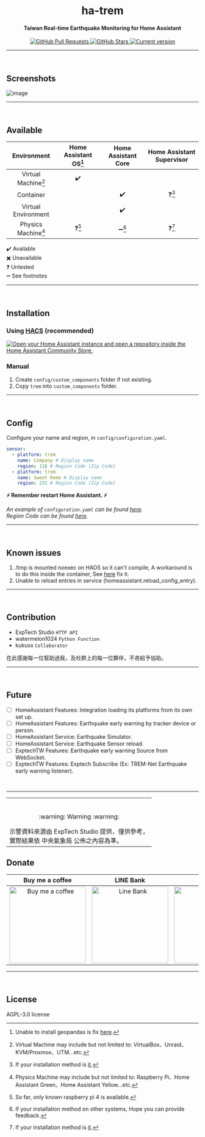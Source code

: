 <h1 align="center">ha-trem</h1>
<h4 align="center">Taiwan Real-time Earthquake Monitoring for Home Assistant</h4>

<p align="center">
    <a href="https://github.com/J1A-T13N/ha-trem/pulls" target="_blank">
    <img src="https://img.shields.io/github/issues-pr-raw/J1A-T13N/ha-trem.svg?style=flat-square&logo=github&logoColor=white"
         alt="GitHub Pull Requests">
    </a>
    <a href="https://github.com/J1A-T13N/ha-trem/releases" target="_blank">
    <img src="https://img.shields.io/github/stars/J1A-T13N/ha-trem?style=flat-square"
         alt="GitHub Stars">
    </a>
    <a href="https://github.com/J1A-T13N/ha-trem/releases" target="_blank">
    <img src="https://img.shields.io/github/v/release/J1A-T13N/ha-trem.svg?style=flat-square&logo=github&logoColor=white"
         alt="Current version">
    </a>
</p>
<hr>
<br>


## Screenshots

![image](https://github.com/J1A-T13N/ha-trem/assets/29163857/620d2723-1d77-4ead-a203-6d0d612031fd)

<hr>
<br>


## Available

| Environment | Home Assistant OS[^1] | Home Assistant Core | Home Assistant Supervisor |
| :------------: | :------------: | :------------: | :------------: |
| Virtual Machine[^2] | :heavy_check_mark: |  |  |
| Container |  | :heavy_check_mark: | :question:[^3] |
| Virtual Environment |  | :heavy_check_mark: |  |
| Physics Machine[^4] | :question:[^5] | :heavy_minus_sign:[^6] | :question:[^3] |

:heavy_check_mark: Available<br>
:heavy_multiplication_x: Unavailable<br>
:question: Untested<br>
:heavy_minus_sign: See footnotes<br>
[^1]: Unable to install geopandas is fix [here](https://github.com/home-assistant/core/issues/118717).
[^2]: Virtual Machine may include but not limited to: VirtualBox、Unraid、KVM/Proxmox、UTM...etc.
[^3]: If your installation method is [it](https://github.com/home-assistant/supervised-installer).
[^4]: Physics Machine may include but not limited to: Raspberry Pi、Home Assistant Green、Home Assistant Yellow...etc.
[^5]: So far, only known raspberry pi 4 is available.
[^6]: If your installation method on other systems, Hope you can provide feedback.

<hr>
<br>


## Installation

### Using [HACS](https://hacs.xyz/) (recommended)
[![Open your Home Assistant instance and open a repository inside the Home Assistant Community Store.](https://my.home-assistant.io/badges/hacs_repository.svg)](https://my.home-assistant.io/redirect/hacs_repository/?owner=J1A-T13N&repository=ha-trem&category=Integration)

### Manual
1. Create `config/custom_components` folder if not existing.
2. Copy `trem` into `custom_components` folder.

<hr>
<br>


## Config
Configure your name and region, in `config/configuration.yaml`.
```yaml
sensor:
  - platform: trem
    name: Company # Display name
    region: 116 # Region Code (Zip Code)
  - platform: trem
    name: Sweet Home # Display name
    region: 231 # Region Code (Zip Code)
```
**:zap: Remember restart Home Assistant. :zap:**

*An example of `configuration.yaml` can be found [here](configuration.yaml).*<br>
*Region Code can be found [here](https://github.com/ExpTechTW/TREM-tauri/blob/main/src/assets/json/region.json).*
<hr>
<br>


## Known issues

1. /tmp is mounted noexec on HAOS so it can't compile, A workaround is to do this inside the container, See [here](https://github.com/J1A-T13N/ha-trem/blob/master/docs/haos_guide.md) fix it.
2. Unable to reload entries in service (homeassistant.reload_config_entry).

<hr>
<br>


## Contribution

- ExpTech Studio `HTTP API`
- watermelon1024 `Python Function`
- kukuxx `Collaborator`

<p>在此感謝每一位幫助過我，及社群上的每一位夥伴，不吝給予協助。</p>
<hr>
<br>


## Future

- [ ] HomeAssistant Features: Integration loading its platforms from its own set up.
- [ ] HomeAssistant Features: Earthquake early warning by tracker device or person.
- [ ] HomeAssistant Service: Earthquake Simulator.
- [ ] HomeAssistant Service: Earthquake Sensor reload.
- [ ] ExptechTW Features: Earthquake early warning Source from WebSocket.
- [ ] ExptechTW Features: Exptech Subscribe (Ex: TREM-Net Earthquake early warning listener).

<br>
<hr>


<table>
<tr>
<td>
<br>
<p align="center">:warning: Warning :warning:</p>
示警資料來源由 ExpTech Studio 提供，僅供參考，<br>
實際結果依 中央氣象局 公佈之內容為準。
<br>
</td>
</tr>
</table>


## Donate

| Buy me a coffee | LINE Bank | JKao Pay |
| :------------: | :------------: | :------------: |
| <img src="https://github.com/J1A-T13N/ha-trem/assets/29163857/e61afedc-1fce-47a1-a6c3-00bc1a9a5329" alt="Buy me a coffee" height="200" width="200">  | <img src="https://github.com/J1A-T13N/ha-trem/assets/29163857/a0af96ea-7e03-47de-83ae-3c11b2e27c57" alt="Line Bank" height="200" width="200">  | <img src="https://github.com/J1A-T13N/ha-trem/assets/29163857/333def56-cf08-4f8e-a188-9067cc4f63d9" alt="JKo Pay" height="200" width="200">  |

<hr>
<br>


## License
AGPL-3.0 license
